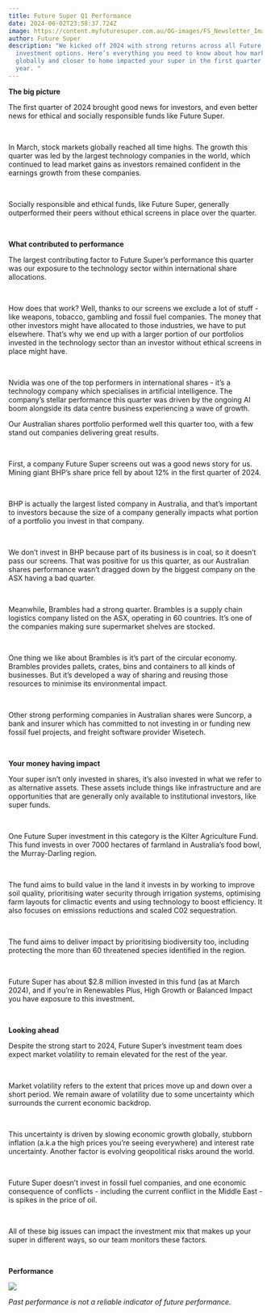 ```yaml
---
title: Future Super Q1 Performance
date: 2024-06-02T23:58:37.724Z
image: https://content.myfuturesuper.com.au/OG-images/FS_Newsletter_Image2.png
author: Future Super
description: "We kicked off 2024 with strong returns across all Future Super’s
  investment options. Here’s everything you need to know about how markets
  globally and closer to home impacted your super in the first quarter of this
  year. "
---
```

**The big picture**

The first quarter of 2024 brought good news for investors, and even better news for ethical and socially responsible funds like Future Super.

 

In March, stock markets globally reached all time highs. The growth this quarter was led by the largest technology companies in the world, which continued to lead market gains as investors remained confident in the earnings growth from these companies.​

 

Socially responsible and ethical funds, like Future Super, generally outperformed their peers without ethical screens in place over the quarter.

 

**What contributed to performance**

The largest contributing factor to Future Super’s performance this quarter was our exposure to the technology sector within international share allocations.

 

How does that work? Well, thanks to our screens we exclude a lot of stuff - like weapons, tobacco, gambling and fossil fuel companies. The money that other investors might have allocated to those industries, we have to put elsewhere. That’s why we end up with a larger portion of our portfolios invested in the technology sector than an investor without ethical screens in place might have.

 

Nvidia was one of the top performers in international shares - it’s a technology company which specialises in artificial intelligence. The company’s stellar performance this quarter was driven by the ongoing AI boom alongside its data centre business experiencing a wave of growth.



Our Australian shares portfolio performed well this quarter too, with a few stand out companies delivering great results.

 

First, a company Future Super screens out was a good news story for us. Mining giant BHP’s share price fell by about 12% in the first quarter of 2024.

 

BHP is actually the largest listed company in Australia, and that’s important to investors because the size of a company generally impacts what portion of a portfolio you invest in that company.

 

We don’t invest in BHP because part of its business is in coal, so it doesn’t pass our screens. That was positive for us this quarter, as our Australian shares performance wasn’t dragged down by the biggest company on the ASX having a bad quarter.

 

Meanwhile, Brambles had a strong quarter. Brambles is a supply chain logistics company listed on the ASX, operating in 60 countries. It’s one of the companies making sure supermarket shelves are stocked.

 

One thing we like about Brambles is it’s part of the circular economy. Brambles provides pallets, crates, bins and containers to all kinds of businesses. But it’s developed a way of sharing and reusing those resources to minimise its environmental impact.

 

Other strong performing companies in Australian shares were Suncorp, a bank and insurer which has committed to not investing in or funding new fossil fuel projects, and freight software provider Wisetech.

 

**Your money having impact**

Your super isn’t only invested in shares, it’s also invested in what we refer to as alternative assets. These assets include things like infrastructure and are opportunities that are generally only available to institutional investors, like super funds.

 

One Future Super investment in this category is the Kilter Agriculture Fund. This fund invests in over 7000 hectares of farmland in Australia’s food bowl, the Murray-Darling region.

 

The fund aims to build value in the land it invests in by working to improve soil quality, prioritising water security through irrigation systems, optimising farm layouts for climactic events and using technology to boost efficiency. It also focuses on emissions reductions and scaled C02 sequestration.

 

The fund aims to deliver impact by prioritising biodiversity too, including protecting the more than 60 threatened species identified in the region.

 

Future Super has about $2.8 million invested in this fund (as at March 2024), and if you’re in Renewables Plus, High Growth or Balanced Impact you have exposure to this investment.

 

**Looking ahead**

Despite the strong start to 2024, Future Super’s investment team does expect market volatility to remain elevated for the rest of the year.

 

Market volatility refers to the extent that prices move up and down over a short period. We remain aware of volatility due to some uncertainty which surrounds the current economic backdrop.

 

This uncertainty is driven by slowing economic growth globally, stubborn inflation (a.k.a the high prices you’re seeing everywhere) and interest rate uncertainty. Another factor is evolving geopolitical risks around the world.​

 

Future Super doesn’t invest in fossil fuel companies, and one economic consequence of conflicts - including the current conflict in the Middle East - is spikes in the price of oil.

 

All of these big issues can impact the investment mix that makes up your super in different ways, so our team monitors these factors.

 

**Performance**

![](https://content.myfuturesuper.com.au/OG-images/FutureSuper_FutureSuper_Q1_Performance_Table.png)

*Past performance is not a reliable indicator of future performance.*